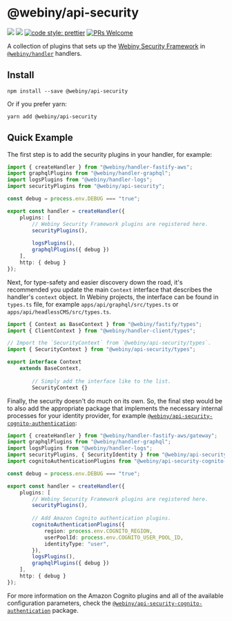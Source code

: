 # @webiny/api-security
[![](https://img.shields.io/npm/dw/@webiny/api-security.svg)](https://www.npmjs.com/package/@webiny/api-security)
[![](https://img.shields.io/npm/v/@webiny/api-security.svg)](https://www.npmjs.com/package/@webiny/api-security)
[![code style: prettier](https://img.shields.io/badge/code_style-prettier-ff69b4.svg?style=flat-square)](https://github.com/prettier/prettier)
[![PRs Welcome](https://img.shields.io/badge/PRs-welcome-brightgreen.svg?style=flat-square)](http://makeapullrequest.com)

A collection of plugins that sets up the [Webiny Security Framework](https://www.webiny.com/docs/key-topics/security-framework/introduction) in [`@webiny/handler`](../handler) handlers.

## Install
```
npm install --save @webiny/api-security
```

Or if you prefer yarn:
```
yarn add @webiny/api-security
```

## Quick Example

The first step is to add the security plugins in your handler, for example:

```ts
import { createHandler } from "@webiny/handler-fastify-aws";
import graphqlPlugins from "@webiny/handler-graphql";
import logsPlugins from "@webiny/handler-logs";
import securityPlugins from "@webiny/api-security";

const debug = process.env.DEBUG === "true";

export const handler = createHandler({
    plugins: [
        // Webiny Security Framework plugins are registered here.
        securityPlugins(),
        
        logsPlugins(),
        graphqlPlugins({ debug })
    ],
    http: { debug }
});
```

Next, for type-safety and easier discovery down the road, it's recommended you update the main `Context` interface that describes the handler's `context` object. In Webiny projects, the interface can be found in `types.ts` file, for example `apps/api/graphql/src/types.ts` or `apps/api/headlessCMS/src/types.ts`. 

```ts
import { Context as BaseContext } from "@webiny/fastify/types";
import { ClientContext } from "@webiny/handler-client/types";

// Import the `SecurityContext` from `@webiny/api-security/types`.
import { SecurityContext } from "@webiny/api-security/types";

export interface Context
    extends BaseContext,
        
        // Simply add the interface like to the list.
        SecurityContext {}
```

Finally, the security doesn't do much on its own. So, the final step would be to also add the appropriate package that implements the necessary internal processes for your identity provider, for example [`@webiny/api-security-cognito-authentication`](../api-security-cognito-authentication):

```ts
import { createHandler } from "@webiny/handler-fastify-aws/gateway";
import graphqlPlugins from "@webiny/handler-graphql";
import logsPlugins from "@webiny/handler-logs";
import securityPlugins, { SecurityIdentity } from "@webiny/api-security";
import cognitoAuthenticationPlugins from "@webiny/api-security-cognito-authentication";

const debug = process.env.DEBUG === "true";

export const handler = createHandler({
    plugins: [
        // Webiny Security Framework plugins are registered here.
        securityPlugins(),
        
        // Add Amazon Cognito authentication plugins.
        cognitoAuthenticationPlugins({
            region: process.env.COGNITO_REGION,
            userPoolId: process.env.COGNITO_USER_POOL_ID,
            identityType: "user",
        }),
        logsPlugins(),
        graphqlPlugins({ debug })
    ],
    http: { debug }
});
```

For more information on the Amazon Cognito plugins and all of the available configuration parameters, check the [`@webiny/api-security-cognito-authentication`](../api-security-cognito-authentication) package.

